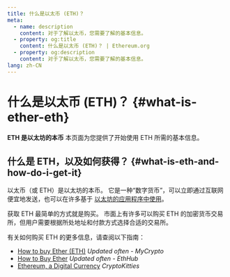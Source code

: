 ```yaml
---
title: 什么是以太币 (ETH)？
meta:
  - name: description
    content: 对于了解以太币，您需要了解的基本信息。
  - property: og:title
    content: 什么是以太币 (ETH)？ | Ethereum.org
  - property: og:description
    content: 对于了解以太币，您需要了解的基本信息。
lang: zh-CN
---
```


# 什么是以太币 (ETH)？ {#what-is-ether-eth}

<div class="featured">

**ETH 是以太坊的本币** 本页面为您提供了开始使用 ETH 所需的基本信息。

</div>

## 什么是 ETH，以及如何获得？ {#what-is-eth-and-how-do-i-get-it}

以太币（或 ETH）是以太坊的本币。 它是一种“数字货币”，可以立即通过互联网便宜地发送，也可以在许多基于 [以太坊的应用程序中使用](/zh/dapps/)。

获取 ETH 最简单的方式就是购买。 市面上有许多可以购买 ETH 的加密货币交易所，但用户需要根据所处地址和付款方式选择合适的交易所。

有关如何购买 ETH 的更多信息，请查阅以下指南：

- [How to buy Ether (ETH)](https://support.mycrypto.com/how-to/getting-started/how-to-buy-ether-with-usd) _Updated often - MyCrypto_
- [How to Buy Ether](https://docs.ethhub.io/using-ethereum/how-to-buy-ether/) _Updated often - EthHub_
- [Ethereum, a Digital Currency](https://www.cryptokitties.co/faq#ethereum-a-digital-currency) _CryptoKitties_
